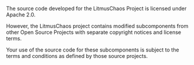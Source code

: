 The source code developed for the LitmusChaos Project is licensed under Apache 2.0. 

However, the LitmusChaos project contains modified subcomponents from other Open Source Projects with separate copyright notices and license terms. 

Your use of the source code for these subcomponents is subject to the terms and conditions as defined by those source projects.
